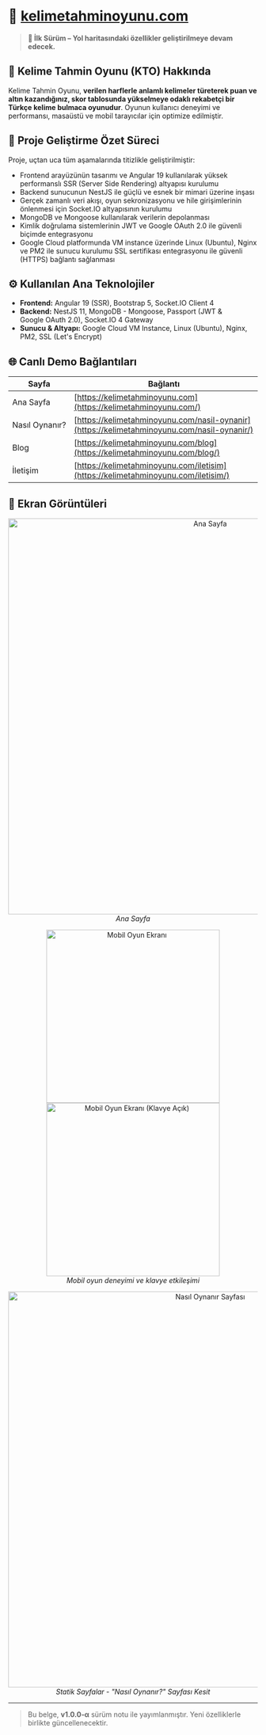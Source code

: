 # 🔗 [kelimetahminoyunu.com](https://kelimetahminoyunu.com/)

> **🚧 İlk Sürüm – Yol haritasındaki özellikler geliştirilmeye devam edecek.**

## 🎯 Kelime Tahmin Oyunu (KTO) Hakkında

Kelime Tahmin Oyunu, **verilen harflerle anlamlı kelimeler türeterek puan ve altın kazandığınız, skor tablosunda yükselmeye odaklı rekabetçi bir Türkçe kelime bulmaca oyunudur**. Oyunun kullanıcı deneyimi ve performansı, masaüstü ve mobil tarayıcılar için optimize edilmiştir.

## 🚩 Proje Geliştirme Özet Süreci

Proje, uçtan uca tüm aşamalarında titizlikle geliştirilmiştir:

* Frontend arayüzünün tasarımı ve Angular 19 kullanılarak yüksek performanslı SSR (Server Side Rendering) altyapısı kurulumu
* Backend sunucunun NestJS ile güçlü ve esnek bir mimari üzerine inşası
* Gerçek zamanlı veri akışı, oyun sekronizasyonu ve hile girişimlerinin önlenmesi için Socket.IO altyapısının kurulumu
* MongoDB ve Mongoose kullanılarak verilerin depolanması
* Kimlik doğrulama sistemlerinin JWT ve Google OAuth 2.0 ile güvenli biçimde entegrasyonu
* Google Cloud platformunda VM instance üzerinde Linux (Ubuntu), Nginx ve PM2 ile sunucu kurulumu SSL sertifikası entegrasyonu ile güvenli (HTTPS) bağlantı sağlanması 

## ⚙️ Kullanılan Ana Teknolojiler

* **Frontend:** Angular 19 (SSR), Bootstrap 5, Socket.IO Client 4
* **Backend:** NestJS 11, MongoDB - Mongoose, Passport (JWT & Google OAuth 2.0), Socket.IO 4 Gateway
* **Sunucu & Altyapı:** Google Cloud VM Instance, Linux (Ubuntu), Nginx, PM2, SSL (Let's Encrypt)

## 🌐 Canlı Demo Bağlantıları

| Sayfa         | Bağlantı                                                                                    |
| ------------- | ------------------------------------------------------------------------------------------- |
| Ana Sayfa     | [https://kelimetahminoyunu.com](https://kelimetahminoyunu.com/)                             |
| Nasıl Oynanır?| [https://kelimetahminoyunu.com/nasil-oynanir](https://kelimetahminoyunu.com/nasil-oynanir/) |
| Blog          | [https://kelimetahminoyunu.com/blog](https://kelimetahminoyunu.com/blog/)                   |
| İletişim      | [https://kelimetahminoyunu.com/iletisim](https://kelimetahminoyunu.com/iletisim/)           |

## 📸 Ekran Görüntüleri

<p align="center">
  <img src="https://github.com/user-attachments/assets/2aaf5d47-e464-4517-864a-f4ce2227bcee" alt="Ana Sayfa" width="800"/>
  <br/><em>Ana Sayfa</em>
</p>

<p align="center">
  <img src="https://github.com/user-attachments/assets/99797542-2479-41bb-8059-f9473f276990" alt="Mobil Oyun Ekranı" width="350"/>
  <img src="https://github.com/user-attachments/assets/ea778b29-9a4c-4168-a52b-3eb6666b93cb" alt="Mobil Oyun Ekranı (Klavye Açık)" width="350"/>
  <br/><em>Mobil oyun deneyimi ve klavye etkileşimi</em>
</p>

<p align="center">
  <img src="https://github.com/user-attachments/assets/1cbcbc27-8a50-4554-b5cf-01d37568d5db" alt="Nasıl Oynanır Sayfası" width="800"/>
  <br/><em>Statik Sayfalar - "Nasıl Oynanır?" Sayfası Kesit</em>
</p>

---

> Bu belge, **v1.0.0‑α** sürüm notu ile yayımlanmıştır. Yeni özelliklerle birlikte güncellenecektir.
